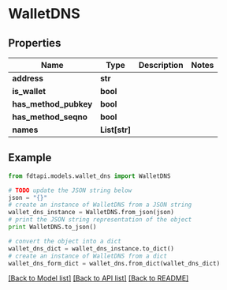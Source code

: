 # WalletDNS


## Properties
Name | Type | Description | Notes
------------ | ------------- | ------------- | -------------
**address** | **str** |  | 
**is_wallet** | **bool** |  | 
**has_method_pubkey** | **bool** |  | 
**has_method_seqno** | **bool** |  | 
**names** | **List[str]** |  | 

## Example

```python
from fdtapi.models.wallet_dns import WalletDNS

# TODO update the JSON string below
json = "{}"
# create an instance of WalletDNS from a JSON string
wallet_dns_instance = WalletDNS.from_json(json)
# print the JSON string representation of the object
print WalletDNS.to_json()

# convert the object into a dict
wallet_dns_dict = wallet_dns_instance.to_dict()
# create an instance of WalletDNS from a dict
wallet_dns_form_dict = wallet_dns.from_dict(wallet_dns_dict)
```
[[Back to Model list]](../README.md#documentation-for-models) [[Back to API list]](../README.md#documentation-for-api-endpoints) [[Back to README]](../README.md)


